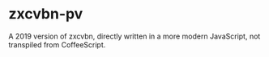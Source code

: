 # zxcvbn-pv
  A 2019 version of zxcvbn, directly written in a more modern JavaScript, not transpiled from CoffeeScript.
